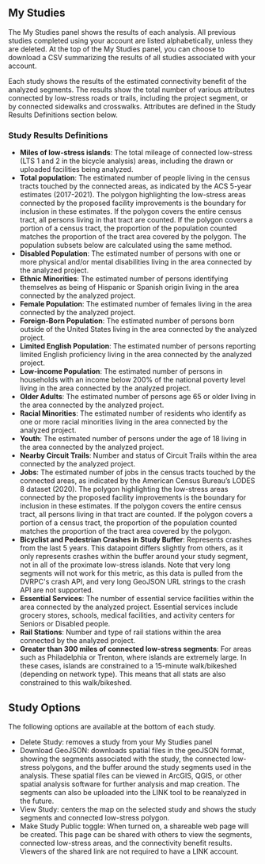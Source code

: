 
## My Studies
The My Studies panel shows the results of each analysis. 
All previous studies completed using your account are listed alphabetically, unless they are deleted. 
At the top of the My Studies panel, you can choose to download a CSV summarizing the results of all studies associated with your account. 

Each study shows the results of the estimated connectivity benefit of the analyzed segments. 
The results show the total number of various attributes connected by low-stress roads or trails, including the project segment, or by connected sidewalks and crosswalks. 
Attributes are defined in the Study Results Definitions section below.


### Study Results Definitions
- **Miles of low-stress islands**: The total mileage of connected low-stress (LTS 1 and 2 in the bicycle analysis) areas, including the drawn or uploaded facilities being analyzed.
- **Total population**: The estimated number of people living in the census tracts touched by the connected areas, as indicated by the ACS 5-year estimates (2017-2021). The polygon highlighting the low-stress areas connected by the proposed facility improvements is the boundary for inclusion in these estimates. If the polygon covers the entire census tract,  all persons living in that tract are counted. If the polygon covers a portion of a census tract, the proportion of the population counted matches the proportion of the tract area covered by the polygon. The population subsets below are calculated using the same method.
- **Disabled Population**: The estimated number of persons with one or more physical and/or mental disabilities living in the area connected by the analyzed project.
- **Ethnic Minorities**: The estimated number of persons identifying themselves as being of Hispanic or Spanish origin living in the area connected by the analyzed project.
- **Female Population**: The estimated number of females living in the area connected by the analyzed project.
- **Foreign-Born Population**: The estimated number of persons born outside of the United States living in the area connected by the analyzed project.
- **Limited English Population**: The estimated number of persons reporting limited English proficiency living in the area connected by the analyzed project.
- **Low-income Population**: The estimated number of persons in households with an income below 200% of the national poverty level living in the area connected by the analyzed project.
- **Older Adults**: The estimated number of persons age 65 or older living in the area connected by the analyzed project.
- **Racial Minorities**: The estimated number of residents who identify as one or more racial minorities living in the area connected by the analyzed project.
- **Youth**: The estimated number of persons under the age of 18 living in the area connected by the analyzed project.
- **Nearby Circuit Trails**: Number and status of Circuit Trails within the area connected by the analyzed project.
- **Jobs**: The estimated number of jobs in the census tracts touched by the connected areas, as indicated by the American Census Bureau’s LODES 8 dataset (2020). The polygon highlighting the low-stress areas connected by the proposed facility improvements is the boundary for inclusion in these estimates. If the polygon covers the entire census tract,  all persons living in that tract are counted. If the polygon covers a portion of a census tract, the proportion of the population counted matches the proportion of the tract area covered by the polygon. 
- **Bicyclist and Pedestrian Crashes in Study Buffer**: Represents crashes from the last 5 years. This datapoint differs slightly from others, as it only represents crashes within the buffer around your study segment, not in all of the proximate low-stress islands. Note that very long segments will not work
for this metric, as this data is pulled from the DVRPC's crash API, and very long GeoJSON URL strings to the crash API are not supported.  
- **Essential Services**: The number of essential service facilities within the area connected by the analyzed project. Essential services include grocery stores, schools, medical facilities, and activity centers for Seniors or Disabled people.
- **Rail Stations**: Number and type of rail stations within the area connected by the analyzed project. 
- **Greater than 300 miles of connected low-stress segments**: For areas such as Philadelphia or Trenton, where islands are extremely large. In these cases, islands are constrained to a 15-minute walk/bikeshed (depending on network type). 
This means that all stats are also constrained to this walk/bikeshed.

## Study Options

The following options are available at the bottom of each study.

- Delete Study: removes a study from your My Studies panel
- Download GeoJSON: downloads spatial files in the geoJSON format, showing the segments associated with the study, the connected low-stress polygons, and the buffer around the study segments used in the analysis. These spatial files can be viewed in ArcGIS, QGIS, or other spatial analysis software for further analysis and map creation. The segments can also be uploaded into the LINK tool to be reanalyzed in the future.
- View Study: centers the map on the selected study and shows the study segments and connected low-stress polygon.
- Make Study Public toggle: When turned on, a shareable web page will be created. This page can be shared with others to view the segments, connected low-stress areas, and the connectivity benefit results. Viewers of the shared link are not required to have a LINK account.




